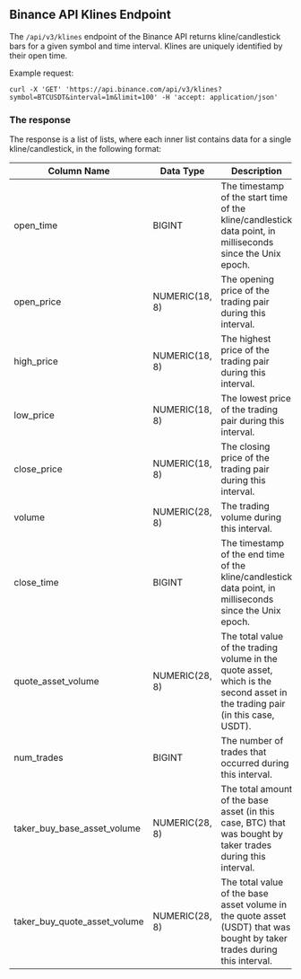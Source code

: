 ## Binance API Klines Endpoint

The `/api/v3/klines` endpoint of the Binance API returns kline/candlestick bars for a given symbol 
and time interval. Klines are uniquely identified by their open time.

Example request:
````
curl -X 'GET' 'https://api.binance.com/api/v3/klines?symbol=BTCUSDT&interval=1m&limit=100' -H 'accept: application/json'
````

### The response
 
The response is a list of lists, where each inner list contains data for a single kline/candlestick, 
in the following format:

| Column Name                   | Data Type      | Description                                                                                                                                               |
|-------------------------------|----------------|-----------------------------------------------------------------------------------------------------------------------------------------------------------|
| open_time                     | BIGINT         | The timestamp of the start time of the kline/candlestick data point, in milliseconds since the Unix epoch.                                              |
| open_price                    | NUMERIC(18, 8) | The opening price of the trading pair during this interval.                                                                                              |
| high_price                    | NUMERIC(18, 8) | The highest price of the trading pair during this interval.                                                                                              |
| low_price                     | NUMERIC(18, 8) | The lowest price of the trading pair during this interval.                                                                                               |
| close_price                   | NUMERIC(18, 8) | The closing price of the trading pair during this interval.                                                                                              |
| volume                        | NUMERIC(28, 8) | The trading volume during this interval.                                                                                                                 |
| close_time                    | BIGINT         | The timestamp of the end time of the kline/candlestick data point, in milliseconds since the Unix epoch.                                                |
| quote_asset_volume            | NUMERIC(28, 8) | The total value of the trading volume in the quote asset, which is the second asset in the trading pair (in this case, USDT).                          |
| num_trades                    | BIGINT         | The number of trades that occurred during this interval.                                                                                                  |
| taker_buy_base_asset_volume   | NUMERIC(28, 8) | The total amount of the base asset (in this case, BTC) that was bought by taker trades during this interval.                                             |
| taker_buy_quote_asset_volume  | NUMERIC(28, 8) | The total value of the base asset volume in the quote asset (USDT) that was bought by taker trades during this interval.                                |
